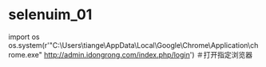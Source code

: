 # selenuim_01
import os
os.system(r'"C:\Users\tiange\AppData\Local\Google\Chrome\Application\chrome.exe" http://admin.idongrong.com/index.php/login')
＃打开指定浏览器
